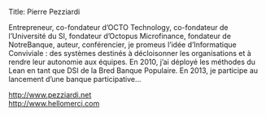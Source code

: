 Title: Pierre Pezziardi

Entrepreneur, co-fondateur d’OCTO Technology, co-fondateur de l’Université du SI, fondateur d’Octopus Microfinance, fondateur de NotreBanque, auteur, conférencier, je promeus l’idée d’Informatique Conviviale : des systèmes destinés à décloisonner les organisations et à rendre leur autonomie aux équipes. En 2010, j’ai déployé les méthodes du Lean en tant que DSI de la Bred Banque Populaire. En 2013, je participe au lancement d’une banque participative...

http://www.pezziardi.net  
http://www.hellomerci.com
